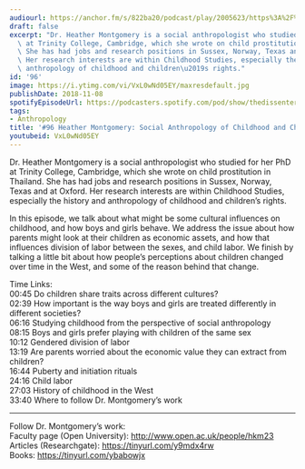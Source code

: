 ```yaml
---
audiourl: https://anchor.fm/s/822ba20/podcast/play/2005623/https%3A%2F%2Fd3ctxlq1ktw2nl.cloudfront.net%2Fproduction%2F2018-11-30%2F7707232-48000-2-18aea3ee807fb.mp3
draft: false
excerpt: "Dr. Heather Montgomery is a social anthropologist who studied for her PhD\
  \ at Trinity College, Cambridge, which she wrote on child prostitution in Thailand.\
  \ She has had jobs and research positions in Sussex, Norway, Texas and at Oxford.\
  \ Her research interests are within Childhood Studies, especially the history and\
  \ anthropology of childhood and children\u2019s rights."
id: '96'
image: https://i.ytimg.com/vi/VxL0wNd05EY/maxresdefault.jpg
publishDate: 2018-11-08
spotifyEpisodeUrl: https://podcasters.spotify.com/pod/show/thedissenter/episodes/96-Heather-Montgomery-Social-Anthropology-of-Childhood-and-Child-Labor-e2rn5n
tags:
- Anthropology
title: '#96 Heather Montgomery: Social Anthropology of Childhood and Child Labor'
youtubeid: VxL0wNd05EY
---
```

<div class="timelinks">

Dr. Heather Montgomery is a social anthropologist who studied for her PhD at Trinity College, Cambridge, which she wrote on child prostitution in Thailand. She has had jobs and research positions in Sussex, Norway, Texas and at Oxford. Her research interests are within Childhood Studies, especially the history and anthropology of childhood and children’s rights.

In this episode, we talk about what might be some cultural influences on childhood, and how boys and girls behave. We address the issue about how parents might look at their children as economic assets, and how that influences division of labor between the sexes, and child labor. We finish by talking a little bit about how people’s perceptions about children changed over time in the West, and some of the reason behind that change.

Time Links:  
<time>00:45</time> Do children share traits across different cultures?   
<time>02:39</time> How important is the way boys and girls are treated differently in different societies?        
<time>06:16</time> Studying childhood from the perspective of social anthropology   
<time>08:15</time> Boys and girls prefer playing with children of the same sex  
<time>10:12</time> Gendered division of labor  
<time>13:19</time> Are parents worried about the economic value they can extract from children?          
<time>16:44</time> Puberty and initiation rituals       
<time>24:16</time> Child labor      
<time>27:03</time> History of childhood in the West  
<time>33:40</time> Where to follow Dr. Montgomery’s work

---

Follow Dr. Montgomery’s work:  
Faculty page (Open University): http://www.open.ac.uk/people/hkm23  
Articles (Researchgate): https://tinyurl.com/y9mdx4rw  
Books: https://tinyurl.com/ybabowjx
</div>

